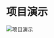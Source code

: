 # 项目演示

![项目演示](https://raw.githubusercontent.com/Aliceco/flutter_ctrip/master/images/demo/cm7CBaS8r3.gif)